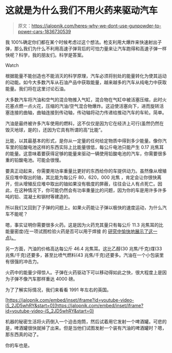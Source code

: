 # 这就是为什么我们不用火药来驱动汽车

> 原文：<https://jalopnik.com/heres-why-we-dont-use-gunpowder-to-power-cars-1836730539>

我 100%确定你们都在某个时候考虑过这个想法。枪支利用大爆炸来快速射出子弹，那么我们为什么不利用高速子弹背后的可怕力量来让汽车跑得和高速子弹一样快呢？科学，我的朋友们。科学是答案。

Watch

根据能量不能创造也不能消灭的科学原理，汽车必须将别处的能量转化为使其运动的动能。如今大多数汽车从石油产品中获取能量，越来越多的汽车从纯电力中获取能量。我们将在这里讨论石油。

大多数汽车将汽油和空气的混合物推入气缸，混合物在气缸中被活塞压缩，此时火花塞点燃一点火花，压缩的汽油/空气混合物爆炸。这迫使活塞向下，进而旋转活塞连接的曲轴，曲轴连接到传动轴，传动轴将动力传递给推动汽车的车轮。简单。

汽油是最终被许多汽车使用的燃料，这不仅仅是因为它在经济上可行(虽然仍然在毁灭地球，是的)，还因为它具有所谓的高“比能”。

比能，以其最基本的形式，是你从一定量的任何给定物质中得到多少能量。像你汽车里的铅酸电池这样的东西实际上比能量很低，每公斤电池只能产生 0.17 兆焦耳的能量。这意味着要获得足够的能量来驱动一辆使用铅酸电池的汽车，你需要很多重的铅酸电池。可能会很慢。

要真正动起来，你需要用功率重量比更好的东西给你的车提供动力。虽然像从增殖反应堆中取出的铀，其比能为每公斤 80，620，000 兆焦 ，肯定会让你很快离开，但从增殖反应堆中取出的铀如果没有极度的屏蔽，往往会让人有点死亡。因此，在这种情况下，你可能仍然会有功率重量比的问题，因为你的车是用许多许多吨的铅、混凝土和钢材等建造的。

所以我们又回到了子弹的问题上。如果火药能让子弹以极快的速度运动，为什么汽车不能呢？

嗯，事实证明你需要很多火药。这是因为火药充其量只有每公斤 11.3 兆焦耳的比能量密度(在一项试图检验火药是否可以用于焊接 的 [研究中愉快地展示了这一点)。](https://ieeexplore.ieee.org/document/5930549)

另一方面，汽油的价格高达每公斤 46.4 兆焦耳。这比乙醇(30 兆焦/千克)煤(33 兆焦/千克)还要多，甚至比喷气燃料(43 兆焦/千克)还要多。汽油在一个小包装里有很强的冲击力。

火药中的能量少得惊人。子弹在火药驱动下可以移动得如此之快，很大程度上是因为子弹不像汽车那样重达 4000 磅。

为了了解实际情况，我们来看看 1991 年左右的英国。

 [https://jalopnik.com/embed/inset/iframe?id=youtube-video-iS_2JD5whRY&start=0](https://jalopnik.com/embed/inset/iframe?id=youtube-video-iS_2JD5whRY&start=0) 

机器的秘密生活将火药倒入一个迫击炮筒，然后试着用它发射一个啤酒罐。可悲的是，啤酒罐很快就掉了出来。但是当他们试图发射一个装有汽油的啤酒罐时？嗯，那东西真的动了。

你的车也是。